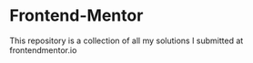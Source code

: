 # Frontend-Mentor
This repository is a collection of all my solutions I submitted at frontendmentor.io
